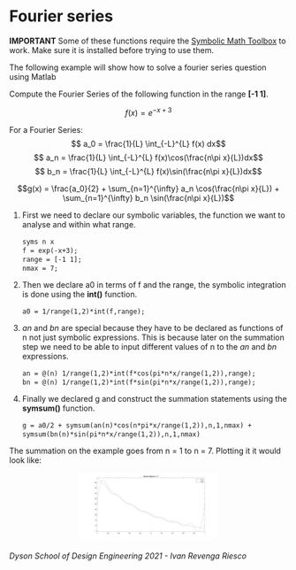 <script type="text/x-mathjax-config">
  MathJax.Hub.Config({
    tex2jax: {
      inlineMath: [ ['$','$'], ["\\(","\\)"] ],
      processEscapes: true
    }
  });
</script>

<script type="text/javascript" async
  src="https://cdnjs.cloudflare.com/ajax/libs/mathjax/2.7.5/MathJax.js?config=TeX-MML-AM_CHTML">
</script>


# Fourier series

**IMPORTANT** Some of these functions require the [Symbolic Math Toolbox](https://uk.mathworks.com/products/symbolic.html) to work. Make sure it is installed before trying to use them.

The following example will show how to solve a fourier series question using Matlab

Compute the Fourier Series of the following function in the range **[-1 1]**.

$$ f(x) = e^{-x + 3}$$

For a Fourier Series:
$$ a_0 = \frac{1}{L} \int_{-L}^{L} f(x) dx$$
$$ a_n = \frac{1}{L} \int_{-L}^{L} f(x)\cos(\frac{n\pi x}{L})dx$$
$$ b_n = \frac{1}{L} \int_{-L}^{L} f(x)\sin(\frac{n\pi x}{L})dx$$

$$g(x) = \frac{a_0}{2} + \sum_{n=1}^{\infty} a_n \cos(\frac{n\pi x}{L}) + \sum_{n=1}^{\infty} b_n \sin(\frac{n\pi x}{L})$$


1. First we need to declare our symbolic variables, the function we want to analyse and within what range.
    ```matlab:Code
    syms n x
    f = exp(-x+3);
    range = [-1 1];
    nmax = 7;
    ```
2. Then we declare a0 in terms of f and the range, the symbolic integration is done using the **int()** function.
    ```matlab:Code
    a0 = 1/range(1,2)*int(f,range);
    ```
3. _an_ and _bn_ are special because they have to be declared as functions of n not just symbolic expressions. This is because later on the summation step we need to be able to input different values of n to the _an_ and _bn_ expressions.
    ```matlab:Code
    an = @(n) 1/range(1,2)*int(f*cos(pi*n*x/range(1,2)),range);
    bn = @(n) 1/range(1,2)*int(f*sin(pi*n*x/range(1,2)),range);
    ```
4. Finally we declared g and construct the summation statements using the **symsum()** function.
    ```matlab:Code
    g = a0/2 + symsum(an(n)*cos(n*pi*x/range(1,2)),n,1,nmax) + symsum(bn(n)*sin(pi*n*x/range(1,2)),n,1,nmax)
    ```
The summation on the example goes from n = 1 to n = 7. Plotting it it would look like:

<p align="center">
<img src = "images/Fourier.png" width="50%" >
</p>


###### Dyson School of Design Engineering 2021 - Ivan Revenga Riesco